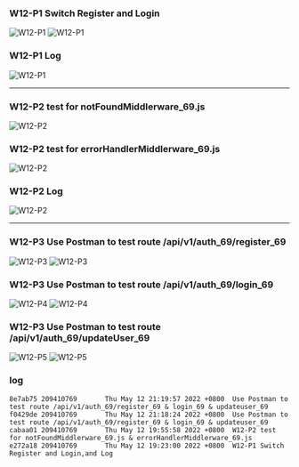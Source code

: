 ### W12-P1 Switch Register and Login
![W12-P1](./img/W12-P1-1.png)
![W12-P1](./img/W12-P1-2.png)
### W12-P1 Log
![W12-P1](./img/W12-P1-3.png)
___
### W12-P2 test for notFoundMiddlerware_69.js
![W12-P2](./img/W12-P2-1.png)
### W12-P2 test for errorHandlerMiddlerware_69.js
![W12-P2](./img/W12-P2-1.png)
### W12-P2 Log
![W12-P2](./img/W12-P2-3.png)
___
### W12-P3 Use Postman to test route /api/v1/auth_69/register_69
![W12-P3](./img/W12-P3-1.png)
![W12-P3](./img/W12-P3-2.png)
### W12-P3 Use Postman to test route /api/v1/auth_69/login_69
![W12-P4](./img/W12-P4-1.png)
![W12-P4](./img/W12-P4-2.png)
### W12-P3 Use Postman to test route /api/v1/auth_69/updateUser_69
![W12-P5](./img/W12-P5-1.png)
![W12-P5](./img/W12-P5-2.png)

### log
```
8e7ab75 209410769       Thu May 12 21:19:57 2022 +0800  Use Postman to test route /api/v1/auth_69/register_69 & login_69 & updateuser_69
f0429de 209410769       Thu May 12 21:18:24 2022 +0800  Use Postman to test route /api/v1/auth_69/register_69 & login_69 & updateuser_69
cabaa01 209410769       Thu May 12 19:55:58 2022 +0800  W12-P2 test for notFoundMiddlerware_69.js & errorHandlerMiddlerware_69.js
e272a18 209410769       Thu May 12 19:23:00 2022 +0800  W12-P1 Switch Register and Login,and Log
```